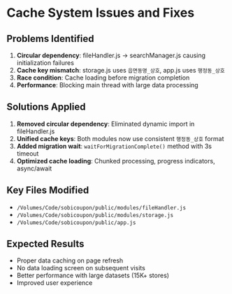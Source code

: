 # Cache System Issues and Fixes

## Problems Identified
1. **Circular dependency**: fileHandler.js → searchManager.js causing initialization failures
2. **Cache key mismatch**: storage.js uses `읍면동명_상호`, app.js uses `행정동_상호`
3. **Race condition**: Cache loading before migration completion
4. **Performance**: Blocking main thread with large data processing

## Solutions Applied
1. **Removed circular dependency**: Eliminated dynamic import in fileHandler.js
2. **Unified cache keys**: Both modules now use consistent `행정동_상호` format
3. **Added migration wait**: `waitForMigrationComplete()` method with 3s timeout
4. **Optimized cache loading**: Chunked processing, progress indicators, async/await

## Key Files Modified
- `/Volumes/Code/sobicoupon/public/modules/fileHandler.js`
- `/Volumes/Code/sobicoupon/public/modules/storage.js`
- `/Volumes/Code/sobicoupon/public/app.js`

## Expected Results
- Proper data caching on page refresh
- No data loading screen on subsequent visits
- Better performance with large datasets (15K+ stores)
- Improved user experience